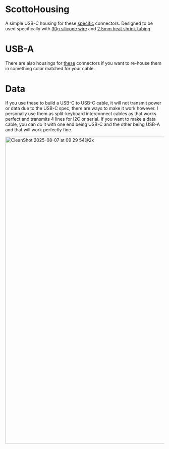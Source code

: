 # ScottoHousing

A simple USB-C housing for these [specific](https://amzn.to/4fx6fHa) connectors. Designed to be used specifically with [30g silicone wire](https://amzn.to/3UQS5Xw) and [2.5mm heat shrink tubing](https://amzn.to/3JbfoZz).

# USB-A

There are also housings for [these](https://amzn.to/47tXvzc) connectors if you want to re-house them in something color matched for your cable.

# Data

If you use these to build a USB-C to USB-C cable, it will not transmit power or data due to the USB-C spec, there are ways to make it work however. I personally use them as split-keyboard interconnect cables as that works perfect and transmits 4 lines for I2C or serial. If you want to make a data cable, you can do it with one end being USB-C and the other being USB-A and that will work perfectly fine.

<img width="1828" height="972" alt="CleanShot 2025-08-07 at 09 29 54@2x" src="https://github.com/user-attachments/assets/793e38a6-8b44-45a9-a2d8-c738989e1ed9" />
